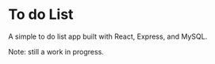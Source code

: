 # To do List

A simple to do list app built with React, Express, and MySQL.

Note: still a work in progress.
